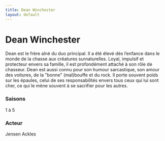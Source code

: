 ```yaml
---
title: Dean Winchester
layout: default
---
```


# Dean Winchester

Dean est le frère aîné du duo principal. Il a été élevé dès l’enfance dans le monde de la chasse aux créatures surnaturelles. Loyal, impulsif et protecteur envers sa famille, il est profondément attaché à son rôle de chasseur. 
Dean est aussi connu pour son humour sarcastique, son amour des voitures, de la "bonne" (mal)bouffe et du rock. Il porte souvent poids sur les épaules, celui de ses responsabilités envers tous ceux qui lui sont cher, ce qui le mène souvent à se sacrifier pour les autres.

### Saisons 

1 à 5

### Acteur 

Jensen Ackles
